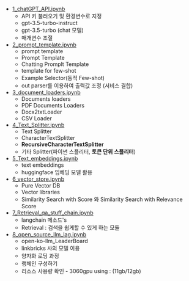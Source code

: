 - [1_chatGPT_API.ipynb](1_chatGPT_API.ipynb)
  - API 키 불러오기 및 환경변수로 지정
  - gpt-3.5-turbo-instruct
  - gpt-3.5-turbo (chat 모델)
  - 매개변수 조절
- [2_prompt_template.ipynb](2_prompt_template.ipynb)
  - prompt template
  - Prompt Template
  - Chatting Promplt Template
  - template for few-shot
  - Example Selector(동적 Few-shot)
  - out parser를 이용하여 출력값 조정 (서비스 결합)
- [3_document_loaders.ipynb](3_document_loaders.ipynb)
  - Documents loaders
  - PDF Documents Loaders
  - Docx2txtLoader
  - CSV Loader
- [4_Text_Splitter.ipynb](4_Text_Splitter.ipynb)
  - Text Splitter
  - CharacterTextSplitter
  - **RecursiveCharacterTextSplitter**
  - 기타 Splitter(파이썬 스플리터, **토큰 단위 스플리터**)
- [5_Text_embeddings.ipynb](5_Text_embeddings.ipynb)
  - text embeddings
  - huggingface 임베딩 모델 활용
- [6_vector_store.ipynb](6_vector_store.ipynb)
  - Pure Vector DB
  - Vector libraries
  - Similarity Search with Score 와 Similarity Search with Relevance Score
- [7_Retrieval_qa_stuff_chain.ipynb](7_Retrieval_qa_stuff_chain.ipynb)
  - langchain 메소드's
  - Retrieval : 검색을 쉽게할 수 있게 하는 모듈
- [8_open_source_llm_lag.ipynb](8_open_source_llm_lag.ipynb)
  - open-ko-llm_LeaderBoard
  - linkbricks 사의 모델 이용
  - 양자화 로딩 과정
  - 랭체인 구성하기
  - 리소스 사용량 확인 - 3060gpu using : (11gb/12gb)
